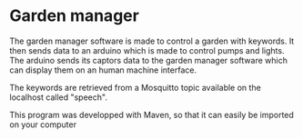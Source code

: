 # Garden manager

The garden manager software is made to control a garden with keywords. It then sends data to an arduino which is made to control pumps and lights. The arduino sends its captors data to the garden manager software which can display them on an human machine interface.

The keywords are retrieved from a Mosquitto topic available on the localhost called "speech".

This program was developped with Maven, so that it can easily be imported on your computer
